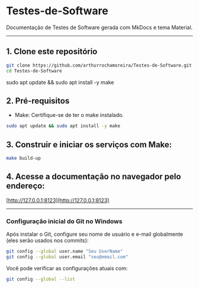 # Testes-de-Software

Documentação de Testes de Software gerada com MkDocs e tema Material.

---

## 1. Clone este repositório

```bash
git clone https://github.com/arthurrochamoreira/Testes-de-Software.git
cd Testes-de-Software
```
sudo apt update && sudo apt install -y make

## 2. Pré-requisitos

- Make: Certifique-se de ter o make instalado.
```bash
sudo apt update && sudo apt install -y make
```

## 3. Construir e iniciar os serviços com Make:

```bash
make build-up
```

## 4. Acesse a documentação no navegador pelo endereço:

[http://127.0.0.1:8123](http://127.0.0.1:8123)

---


### Configuração inicial do Git no Windows

Após instalar o Git, configure seu nome de usuário e e-mail globalmente (eles serão usados nos commits):

```bash
git config --global user.name "Seu UserName"
git config --global user.email "seu@email.com"
```

Você pode verificar as configurações atuais com:

```bash
git config --global --list
```